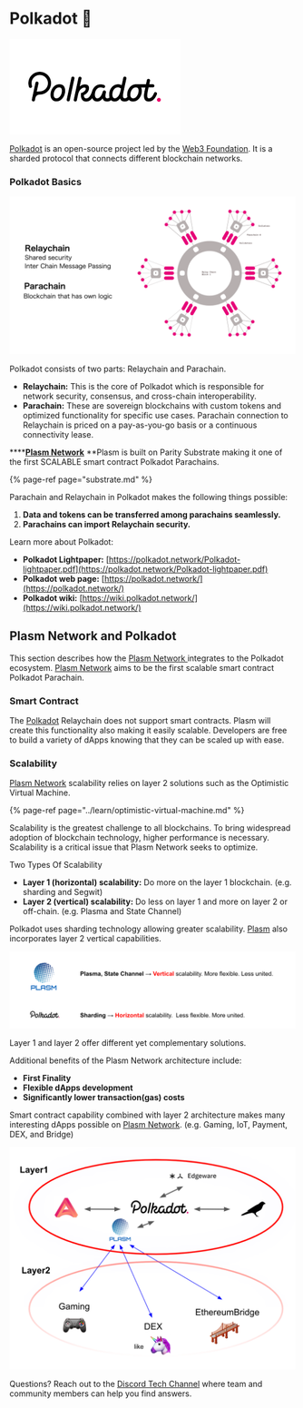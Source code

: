 # Polkadot 🔴

![](../.gitbook/assets/sukurnshotto-2020-06-07-221155png.png)

[Polkadot](https://polkadot.network/) is an open-source project led by the [Web3 Foundation](https://web3.foundation/). It is a sharded protocol that connects different blockchain networks.

### Polkadot Basics

![](../.gitbook/assets/sukurnshotto-2020-06-07-230056png.png)

Polkadot consists of two parts: Relaychain and Parachain. 

* **Relaychain:** This is the core of Polkadot which is responsible for network security, consensus, and cross-chain interoperability.
* **Parachain:** These are sovereign blockchains with custom tokens and optimized functionality for specific use cases. Parachain connection to Relaychain is priced on a pay-as-you-go basis or a continuous connectivity lease.

\*\*\*\*[**Plasm Network**](https://www.plasmnet.io/) **Plasm is built on Parity Substrate making it one of the first SCALABLE smart contract Polkadot Parachains.

{% page-ref page="substrate.md" %}

Parachain and Relaychain in Polkadot makes the following things possible:

1. **Data and tokens can be transferred among parachains seamlessly.**
2. **Parachains can import Relaychain security.**

Learn more about Polkadot: 

* **Polkadot Lightpaper:** [https://polkadot.network/Polkadot-lightpaper.pdf](https://polkadot.network/Polkadot-lightpaper.pdf)
* **Polkadot web page:** [https://polkadot.network/](https://polkadot.network/)
* **Polkadot wiki:** [https://wiki.polkadot.network/](https://wiki.polkadot.network/)

## Plasm Network and Polkadot

This section describes how the [Plasm Network ](https://www.plasmnet.io/) integrates to the Polkadot ecosystem. [Plasm Network](https://www.plasmnet.io/) aims to be the first scalable smart contract Polkadot Parachain. 

### Smart Contract

The [Polkadot](https://polkadot.network/) Relaychain does not support smart contracts. Plasm will create this functionality also making it easily scalable. Developers are free to build a variety of dApps knowing that they can be scaled up with ease.

### Scalability

[Plasm Network](https://www.plasmnet.io/) scalability relies on layer 2 solutions such as the Optimistic Virtual Machine.

{% page-ref page="../learn/optimistic-virtual-machine.md" %}

Scalability is the greatest challenge to all blockchains. To bring widespread adoption of blockchain technology, higher performance is necessary. Scalability is a critical issue that Plasm Network seeks to optimize.

Two Types Of Scalability 

* **Layer 1 \(horizontal\) scalability:** Do more on the layer 1 blockchain. \(e.g. sharding and Segwit\)
* **Layer 2 \(vertical\) scalability:** Do less on layer 1 and more on layer 2 or off-chain. \(e.g. Plasma and State Channel\)

Polkadot uses sharding technology allowing greater scalability. [Plasm](https://www.plasmnet.io/) also incorporates layer 2 vertical capabilities. 

![](../.gitbook/assets/sukurnshotto-2020-06-07-234905png.png)

Layer 1 and layer 2 offer different yet complementary solutions.

Additional benefits of the Plasm Network architecture include: 

* **First Finality**
* **Flexible dApps development**
* **Significantly lower transaction\(gas\) costs**

Smart contract capability combined with layer 2 architecture makes many interesting dApps possible on [Plasm Network](https://www.plasmnet.io/). \(e.g. Gaming, IoT, Payment, DEX, and Bridge\) 

![](../.gitbook/assets/sukurnshotto-2020-06-08-00739png.png)

Questions? Reach out to the [Discord Tech Channel](https://discord.gg/Z3nC9U4) where team and community members can help you find answers.

